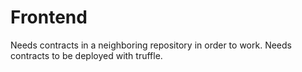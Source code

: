 Frontend
===
Needs contracts in a neighboring repository in order to work.
Needs contracts to be deployed with truffle.